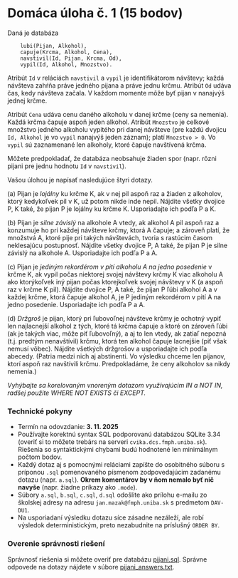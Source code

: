 # Domáca úloha č. 1 (15 bodov)

Daná je databáza
```
	lubi(Pijan, Alkohol),
	capuje(Krcma, Alkohol, Cena),
	navstivil(Id, Pijan, Krcma, Od),
	vypil(Id, Alkohol, Mnozstvo).
```
Atribút `Id` v reláciách `navstivil` a `vypil` je identifikátorom návštevy; každá návšteva zahŕňa práve jedného pijana a práve jednu krčmu. Atribút `Od` udáva čas, kedy návšteva začala. V každom momente môže byť pijan v nanajvýš jednej krčme.

Atribút `Cena` udáva cenu daného alkoholu v danej krčme (ceny sa nemenia). Každá krčma čapuje aspoň jeden alkohol.
Atribút `Mnozstvo` je celkové množstvo jedného alkoholu vypitého pri danej návšteve (pre každú dvojicu `Id, Alkohol` je vo `vypil` nanajvýš jeden záznam); platí `Mnozstvo > 0`.
Vo `vypil` sú zaznamenané len alkoholy, ktoré čapuje navštívená krčma.

Môžete predpokladať, že databáza neobsahuje žiaden spor (napr. rôzni pijani pre jednu hodnotu `Id` v `navstivil`).

Vašou úlohou je napísať nasledujúce štyri dotazy.

(a) Pijan je *lojálny* ku krčme K, ak v nej pil aspoň raz a žiaden z alkoholov, ktorý
kedykoľvek pil v K, už potom nikde inde nepil.
Nájdite všetky dvojice P, K také, že pijan P je lojálny ku krčme K. Usporiadajte ich podľa P a K.

(b) Pijan je *silne závislý* na alkohole A vtedy, ak
alkohol A pil aspoň raz a konzumuje ho pri každej návšteve krčmy, ktorá A čapuje; a zároveň platí, že
množstvá A, ktoré pije pri takých návštevách, tvoria s rastúcim časom neklesajúcu
postupnosť. Nájdite všetky dvojice P, A také, že pijan P je silne
závislý na alkohole A. Usporiadajte ich podľa P a A.

(c) Pijan je *jediným rekordérom v pití alkoholu A na jedno posedenie* v
krčme K, ak vypil počas niektorej svojej návštevy krčmy K viac
alkoholu A ako ktorýkoľvek iný pijan počas ktorejkoľvek svojej
návštevy v K (a aspoň raz v krčme K pil). Nájdite dvojice P, A také, že pijan P ľúbi alkohol A a
v každej krčme, ktorá čapuje alkohol A, je P jediným rekordérom v pití A na
jedno posedenie. Usporiadajte ich podľa P a A.

(d) *Držgroš* je pijan, ktorý pri ľubovoľnej návšteve krčmy je ochotný vypiť len najlacnejší alkohol z tých, ktoré tá krčma čapuje a ktoré on zároveň ľúbi (ak je takých viac, môže piť ľubovoľný), a aj to len vtedy, ak zatiaľ nepozná (t.j. predtým nenavštívil) krčmu, ktorá ten alkohol čapuje lacnejšie (piť však nemusí vôbec). Nájdite všetkých držgrošov a usporiadajte ich podľa abecedy. (Patria medzi nich aj abstinenti. Vo výsledku chceme len pijanov, ktorí aspoň raz navštívili krčmu. Predpokladáme, že ceny alkoholov sa nikdy nemenia.)

_Vyhýbajte sa korelovaným vnoreným dotazom využívajúcim IN a NOT IN, radšej použite WHERE NOT EXISTS či EXCEPT._

### Technické pokyny

* Termín na odovzdanie: **3. 11. 2025**
* Používajte korektnú syntax SQL podporovanú databázou SQLite 3.34 (overiť si to môžete trebárs na serveri `cvika.dcs.fmph.uniba.sk`). Riešenia so syntaktickými chybami budú hodnotené len minimálnym počtom bodov.
* Každý dotaz aj s pomocnými reláciami zapíšte do osobitného súboru s príponou `.sql` pomenovaného písmenom zodpovedajúcim zadanému dotazu (napr. `a.sql`). **Okrem komentárov by v ňom nemalo byť nič navyše** (napr. žiadne príkazy ako `.mode`).
* Súbory `a.sql`, `b.sql`, `c.sql`, `d.sql` odošlite ako prílohu e-mailu zo školskej adresy na adresu `jan.mazak@fmph.uniba.sk` s predmetom `DAV-DU1`.
* Na usporiadaní výsledku dotazu síce zásadne nezáleží, ale robí výsledok deterministickým, preto nezabudnite na príslušný `ORDER BY`.

### Overenie správnosti riešení

Správnosť riešenia si môžete overiť pre databázu [pijani.sql](testdata/pijani.sql).
Správne odpovede na dotazy nájdete v súbore [pijani_answers.txt](testdata/pijani_answers.txt).
